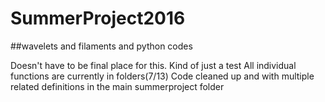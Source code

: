 # SummerProject2016
##wavelets and filaments and python codes

Doesn't have to be final place for this. Kind of just a test
All individual functions are currently in folders(7/13)
Code cleaned up and with multiple related definitions in the main summerproject folder
